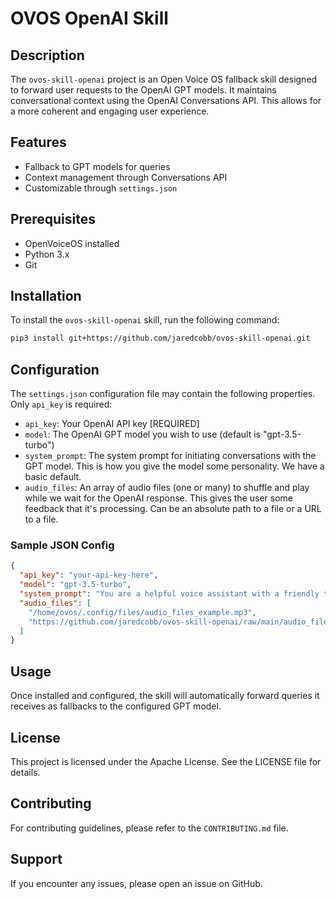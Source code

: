 # OVOS OpenAI Skill

## Description

The `ovos-skill-openai` project is an Open Voice OS fallback skill designed to forward user requests to the OpenAI GPT models. It maintains conversational context using the OpenAI Conversations API. This allows for a more coherent and engaging user experience.

## Features

- Fallback to GPT models for queries
- Context management through Conversations API
- Customizable through `settings.json`

## Prerequisites

- OpenVoiceOS installed
- Python 3.x
- Git

## Installation

To install the `ovos-skill-openai` skill, run the following command:

```bash
pip3 install git+https://github.com/jaredcobb/ovos-skill-openai.git
```

## Configuration

The `settings.json` configuration file may contain the following properties. Only `api_key` is required:

- `api_key`: Your OpenAI API key [REQUIRED]
- `model`: The OpenAI GPT model you wish to use (default is "gpt-3.5-turbo")
- `system_prompt`: The system prompt for initiating conversations with the GPT model. This is how you give the model some personality. We have a basic default.
- `audio_files`: An array of audio files (one or many) to shuffle and play while we wait for the OpenAI response. This gives the user some feedback that it's processing. Can be an absolute path to a file or a URL to a file.

### Sample JSON Config

```json
{
  "api_key": "your-api-key-here",
  "model": "gpt-3.5-turbo",
  "system_prompt": "You are a helpful voice assistant with a friendly tone and fun sense of humor",
  "audio_files": [
    "/home/ovos/.config/files/audio_files_example.mp3",
    "https://github.com/jaredcobb/ovos-skill-openai/raw/main/audio_files_example.mp3"
  ]
}
```

## Usage

Once installed and configured, the skill will automatically forward queries it receives as fallbacks to the configured GPT model.

## License

This project is licensed under the Apache License. See the LICENSE file for details.

## Contributing

For contributing guidelines, please refer to the `CONTRIBUTING.md` file.

## Support

If you encounter any issues, please open an issue on GitHub.
